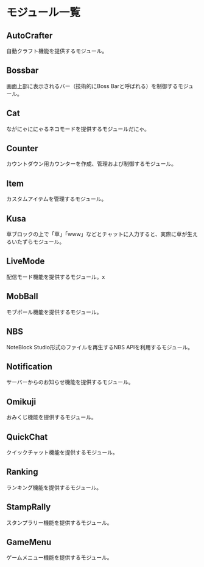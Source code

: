 # モジュール一覧

## AutoCrafter

自動クラフト機能を提供するモジュール。

## Bossbar

画面上部に表示されるバー（技術的にBoss Barと呼ばれる）を制御するモジュール。

## Cat

ながにゃににゃるネコモードを提供するモジュールだにゃ。

## Counter

カウントダウン用カウンターを作成、管理および制御するモジュール。

## Item

カスタムアイテムを管理するモジュール。

## Kusa

草ブロックの上で「草」「www」などとチャットに入力すると、実際に草が生えるいたずらモジュール。

## LiveMode

配信モード機能を提供するモジュール。x

## MobBall

モブボール機能を提供するモジュール。

## NBS

NoteBlock Studio形式のファイルを再生するNBS APIを利用するモジュール。

## Notification

サーバーからのお知らせ機能を提供するモジュール。

## Omikuji

おみくじ機能を提供するモジュール。

## QuickChat

クイックチャット機能を提供するモジュール。

## Ranking

ランキング機能を提供するモジュール。

## StampRally

スタンプラリー機能を提供するモジュール。

## GameMenu

ゲームメニュー機能を提供するモジュール。
